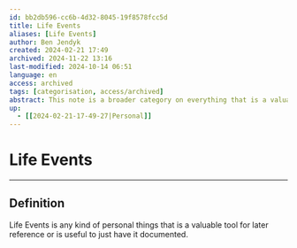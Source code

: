 ```yaml
---
id: bb2db596-cc6b-4d32-8045-19f8578fcc5d
title: Life Events
aliases: [Life Events]
author: Ben Jendyk
created: 2024-02-21 17:49
archived: 2024-11-22 13:16
last-modified: 2024-10-14 06:51
language: en
access: archived
tags: [categorisation, access/archived] 
abstract: This note is a broader category on everything that is a valuable tool for later reference.
up:
  - [[2024-02-21-17-49-27|Personal]]
---
```


# Life Events

---

## Definition

Life Events is any kind of personal things that is a valuable tool for later reference or is useful to just have it documented.
